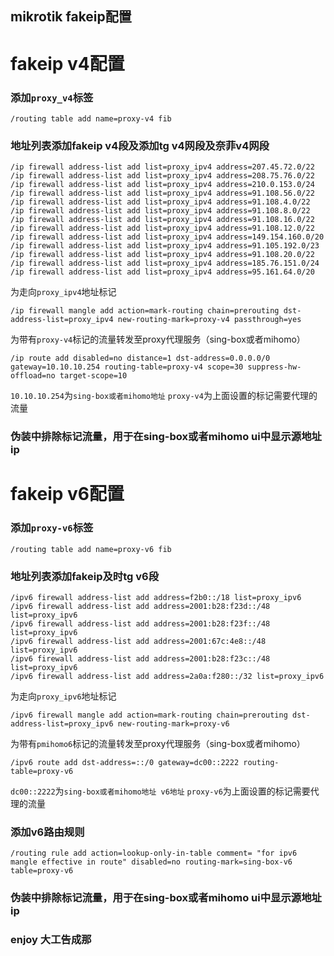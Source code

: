 ## mikrotik fakeip配置

# fakeip v4配置
### 添加`proxy_v4`标签
``` shell
/routing table add name=proxy-v4 fib
```
### 地址列表添加fakeip v4段及添加tg v4网段及奈菲v4网段
``` shell
/ip firewall address-list add list=proxy_ipv4 address=207.45.72.0/22
/ip firewall address-list add list=proxy_ipv4 address=208.75.76.0/22
/ip firewall address-list add list=proxy_ipv4 address=210.0.153.0/24
/ip firewall address-list add list=proxy_ipv4 address=91.108.56.0/22
/ip firewall address-list add list=proxy_ipv4 address=91.108.4.0/22
/ip firewall address-list add list=proxy_ipv4 address=91.108.8.0/22
/ip firewall address-list add list=proxy_ipv4 address=91.108.16.0/22
/ip firewall address-list add list=proxy_ipv4 address=91.108.12.0/22
/ip firewall address-list add list=proxy_ipv4 address=149.154.160.0/20
/ip firewall address-list add list=proxy_ipv4 address=91.105.192.0/23
/ip firewall address-list add list=proxy_ipv4 address=91.108.20.0/22
/ip firewall address-list add list=proxy_ipv4 address=185.76.151.0/24
/ip firewall address-list add list=proxy_ipv4 address=95.161.64.0/20
```
为走向`proxy_ipv4`地址标记
``` shell
/ip firewall mangle add action=mark-routing chain=prerouting dst-address-list=proxy_ipv4 new-routing-mark=proxy-v4 passthrough=yes
```
为带有`proxy-v4`标记的流量转发至proxy代理服务（sing-box或者mihomo）
``` shell
/ip route add disabled=no distance=1 dst-address=0.0.0.0/0 gateway=10.10.10.254 routing-table=proxy-v4 scope=30 suppress-hw-offload=no target-scope=10
```
`10.10.10.254`为`sing-box或者mihomo地址`
`proxy-v4`为上面设置的标记需要代理的流量

### 伪装中排除标记流量，用于在sing-box或者mihomo ui中显示源地址ip
# fakeip v6配置
### 添加`proxy-v6`标签
``` shell
/routing table add name=proxy-v6 fib
```
### 地址列表添加fakeip及时tg v6段
``` shell
/ipv6 firewall address-list add address=f2b0::/18 list=proxy_ipv6
/ipv6 firewall address-list add address=2001:b28:f23d::/48 list=proxy_ipv6
/ipv6 firewall address-list add address=2001:b28:f23f::/48 list=proxy_ipv6
/ipv6 firewall address-list add address=2001:67c:4e8::/48 list=proxy_ipv6
/ipv6 firewall address-list add address=2001:b28:f23c::/48 list=proxy_ipv6
/ipv6 firewall address-list add address=2a0a:f280::/32 list=proxy_ipv6
```
为走向`proxy_ipv6`地址标记
``` shell
/ipv6 firewall mangle add action=mark-routing chain=prerouting dst-address-list=proxy_ipv6 new-routing-mark=proxy-v6
```
为带有`pmihomo6`标记的流量转发至proxy代理服务（sing-box或者mihomo）
``` shell
/ipv6 route add dst-address=::/0 gateway=dc00::2222 routing-table=proxy-v6
```
`dc00::2222`为`sing-box或者mihomo地址 v6地址`
`proxy-v6`为上面设置的标记需要代理的流量
### 添加v6路由规则
``` shell
/routing rule add action=lookup-only-in-table comment= "for ipv6 mangle effective in route" disabled=no routing-mark=sing-box-v6 table=proxy-v6
```
### 伪装中排除标记流量，用于在sing-box或者mihomo ui中显示源地址ip

### enjoy 大工告成那